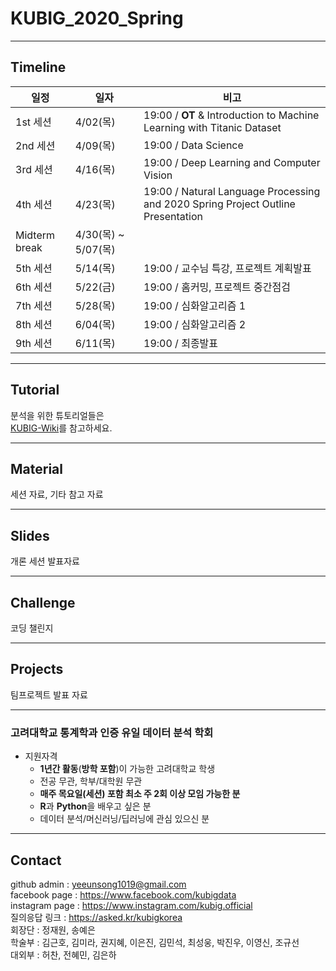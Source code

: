 # KUBIG_2020_Spring
--------------------------------------------------
## Timeline  
| 일정                    |  일자 | 비고                                |
| ------------------- | -------------|-------------------------- |
| 1st 세션 | 4/02(목) | 19:00 / **OT** & Introduction to Machine Learning with Titanic Dataset |
| 2nd 세션 | 4/09(목) | 19:00 / Data Science |
| 3rd 세션 | 4/16(목) | 19:00 / Deep Learning and Computer Vision  |
| 4th 세션 | 4/23(목) | 19:00 / Natural Language Processing and 2020 Spring Project Outline Presentation |
| Midterm break | 4/30(목) ~ 5/07(목) |        |
| 5th 세션 | 5/14(목) | 19:00 / 교수님 특강, 프로젝트 계획발표|
| 6th 세션 | 5/22(금) | 19:00 / 홈커밍, 프로젝트 중간점검 |
| 7th 세션 | 5/28(목) | 19:00 / 심화알고리즘 1 |
| 8th 세션 | 6/04(목) | 19:00 / 심화알고리즘 2 |
| 9th 세션 | 6/11(목) | 19:00 / 최종발표 |

-----------------------------------------------------
## Tutorial
분석을 위한 튜토리얼들은  
[KUBIG-Wiki](https://github.com/KU-BIG/KUBIG_Wiki)를 참고하세요.

-----------------------------------------------------
## Material
세션 자료, 기타 참고 자료

-----------------------------------------------------
## Slides
개론 세션 발표자료

-----------------------------------------------------
## Challenge
코딩 챌린지


-----------------------------------------------------
## Projects
팀프로젝트 발표 자료


-----------------------------------------------------

### 고려대학교 통계학과 인증 유일 데이터 분석 학회
* 지원자격
  - **1년간 활동**(**방학 포함**)이 가능한 고려대학교 학생
  - 전공 무관, 학부/대학원 무관
  - **매주 목요일(세션) 포함 최소 주 2회 이상 모임 가능한 분**
  - **R**과 **Python**을 배우고 싶은 분
  - 데이터 분석/머신러닝/딥러닝에 관심 있으신 분


-----------------------------------------------------
## Contact
github admin : yeeunsong1019@gmail.com  
facebook page : https://www.facebook.com/kubigdata  
instagram page : https://www.instagram.com/kubig.official   
질의응답 링크 : https://asked.kr/kubigkorea   
회장단 : 정재원, 송예은  
학술부 : 김근호, 김미라, 권지혜, 이은진, 김민석, 최성웅, 박진우, 이영신, 조규선   
대외부 : 허찬, 전혜민, 김은하    
 
